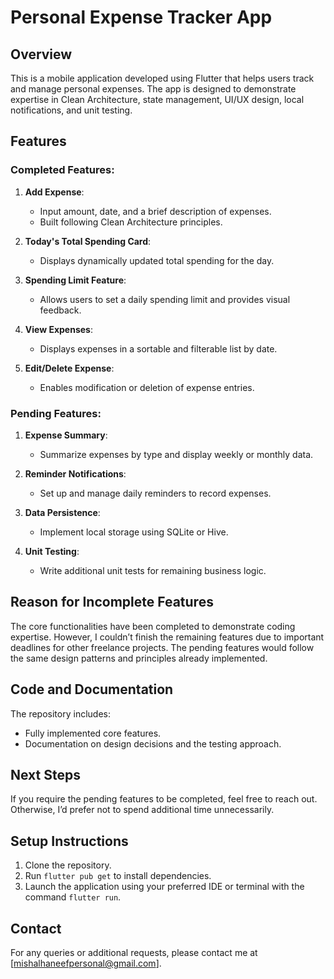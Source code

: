 # Personal Expense Tracker App

## Overview
This is a mobile application developed using Flutter that helps users track and manage personal expenses. The app is designed to demonstrate expertise in Clean Architecture, state management, UI/UX design, local notifications, and unit testing.

## Features

### Completed Features:
1. **Add Expense**:
   - Input amount, date, and a brief description of expenses.
   - Built following Clean Architecture principles.

2. **Today's Total Spending Card**:
   - Displays dynamically updated total spending for the day.

3. **Spending Limit Feature**:
   - Allows users to set a daily spending limit and provides visual feedback.

4. **View Expenses**:
   - Displays expenses in a sortable and filterable list by date.

5. **Edit/Delete Expense**:
   - Enables modification or deletion of expense entries.

### Pending Features:
1. **Expense Summary**:
   - Summarize expenses by type and display weekly or monthly data.

2. **Reminder Notifications**:
   - Set up and manage daily reminders to record expenses.

3. **Data Persistence**:
   - Implement local storage using SQLite or Hive.

4. **Unit Testing**:
   - Write additional unit tests for remaining business logic.

## Reason for Incomplete Features
The core functionalities have been completed to demonstrate coding expertise. However, I couldn’t finish the remaining features due to important deadlines for other freelance projects. The pending features would follow the same design patterns and principles already implemented.

## Code and Documentation
The repository includes:
- Fully implemented core features.
- Documentation on design decisions and the testing approach.

## Next Steps
If you require the pending features to be completed, feel free to reach out. Otherwise, I’d prefer not to spend additional time unnecessarily.

## Setup Instructions
1. Clone the repository.
2. Run `flutter pub get` to install dependencies.
3. Launch the application using your preferred IDE or terminal with the command `flutter run`.

## Contact
For any queries or additional requests, please contact me at [mishalhaneefpersonal@gmail.com].

